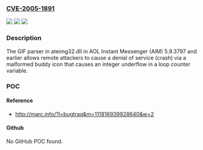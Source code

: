 ### [CVE-2005-1891](https://cve.mitre.org/cgi-bin/cvename.cgi?name=CVE-2005-1891)
![](https://img.shields.io/static/v1?label=Product&message=n%2Fa&color=blue)
![](https://img.shields.io/static/v1?label=Version&message=n%2Fa&color=blue)
![](https://img.shields.io/static/v1?label=Vulnerability&message=n%2Fa&color=brighgreen)

### Description

The GIF parser in ateimg32.dll in AOL Instant Messenger (AIM) 5.9.3797 and earlier allows remote attackers to cause a denial of service (crash) via a malformed buddy icon that causes an integer underflow in a loop counter variable.

### POC

#### Reference
- http://marc.info/?l=bugtraq&m=111816939928640&w=2

#### Github
No GitHub POC found.

